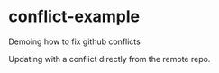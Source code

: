 # conflict-example
Demoing how to fix github conflicts

Updating with a conflict directly from the remote repo.
